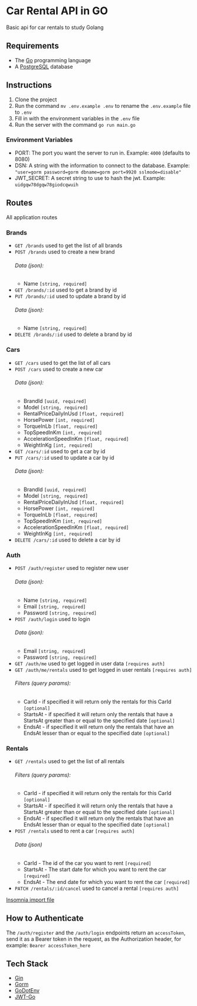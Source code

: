 # Car Rental API in GO

Basic api for car rentals to study Golang

## Requirements

- The [Go](https://go.dev) programming language
- A [PostgreSQL](https://www.postgresql.org) database

## Instructions

1. Clone the project
1. Run the command `mv .env.example .env` to rename the `.env.example` file to `.env`
1. Fill in with the environment variables in the `.env` file
1. Run the server with the command `go run main.go`

### Environment Variables

- PORT: The port you want the server to run in. Example: `4000` (defaults to 8080)
- DSN: A string with the information to connect to the database. Example: `"user=gorm password=gorm dbname=gorm port=9920 sslmode=disable"`
- JWT_SECRET: A secret string to use to hash the jwt. Example: `uidgqw78dgqw78giodcqwuih`

## Routes

All application routes

### Brands

- `GET /brands` used to get the list of all brands
- `POST /brands` used to create a new brand
  ###### Data (json):
  - Name `[string, required]`
    <br />
- `GET /brands/:id` used to get a brand by id
- `PUT /brands/:id` used to update a brand by id
  ###### Data (json):
  - Name `[string, required]`
    <br />
- `DELETE /brands/:id` used to delete a brand by id

### Cars

- `GET /cars` used to get the list of all cars
- `POST /cars` used to create a new car
  ###### Data (json):
  - BrandId `[uuid, required]`
  - Model `[string, required]`
  - RentalPriceDailyInUsd `[float, required]`
  - HorsePower `[int, required]`
  - TorqueInLb `[float, required]`
  - TopSpeedInKm `[int, required]`
  - AccelerationSpeedInKm `[float, required]`
  - WeightInKg `[int, required]`
    <br />
- `GET /cars/:id` used to get a car by id
- `PUT /cars/:id` used to update a car by id
  ###### Data (json):
  - BrandId `[uuid, required]`
  - Model `[string, required]`
  - RentalPriceDailyInUsd `[float, required]`
  - HorsePower `[int, required]`
  - TorqueInLb `[float, required]`
  - TopSpeedInKm `[int, required]`
  - AccelerationSpeedInKm `[float, required]`
  - WeightInKg `[int, required]`
    <br />
- `DELETE /cars/:id` used to delete a car by id

### Auth

- `POST /auth/register` used to register new user
  ###### Data (json):
  - Name `[string, required]`
  - Email `[string, required]`
  - Password `[string, required]`
    <br />
- `POST /auth/login` used to login
  ###### Data (json):
  - Email `[string, required]`
  - Password `[string, required]`
    <br />
- `GET /auth/me` used to get logged in user data `[requires auth]`
- `GET /auth/me/rentals` used to get logged in user rentals `[requires auth]`
  ###### Filters (query params):
  - CarId - if specified it will return only the rentals for this CarId `[optional]`
  - StartsAt - if specified it will return only the rentals that have a StartsAt greater than or equal to the specified date `[optional]`
  - EndsAt - if specified it will return only the rentals that have an EndsAt lesser than or equal to the specified date `[optional]`

### Rentals

- `GET /rentals` used to get the list of all rentals
  ###### Filters (query params):
  - CarId - if specified it will return only the rentals for this CarId `[optional]`
  - StartsAt - if specified it will return only the rentals that have a StartsAt greater than or equal to the specified date `[optional]`
  - EndsAt - if specified it will return only the rentals that have an EndsAt lesser than or equal to the specified date `[optional]`
    <br />
- `POST /rentals` used to rent a car `[requires auth]`
  ###### Data (json)
  - CarId - The id of the car you want to rent `[required]`
  - StartsAt - The start date for which you want to rent the car `[required]`
  - EndsAt - The end date for which you want to rent the car `[required]`
    <br />
- `PATCH /rentals/:id/cancel` used to cancel a rental `[requires auth]`

[Insomnia import file](./insomnia.json)

## How to Authenticate

The `/auth/register` and the `/auth/login` endpoints return an `accessToken`, send it as a Bearer token in the request, as the Authorization header, for example: `Bearer accessToken_here`

## Tech Stack

- [Gin](https://gin-gonic.com)
- [Gorm](https://gorm.io)
- [GoDotEnv](https://github.com/joho/godotenv)
- [JWT-Go](https://github.com/golang-jwt/jwt)
